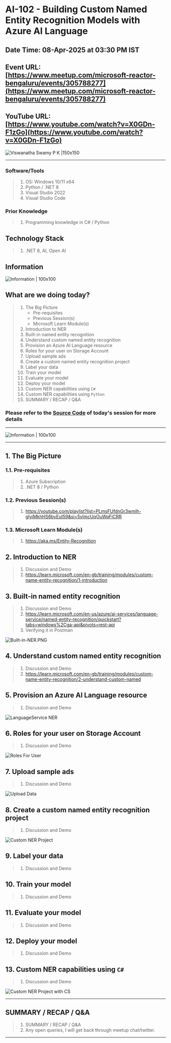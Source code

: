# AI-102 - Building Custom Named Entity Recognition Models with Azure AI Language

## Date Time: 08-Apr-2025 at 03:30 PM IST

## Event URL: [https://www.meetup.com/microsoft-reactor-bengaluru/events/305788277](https://www.meetup.com/microsoft-reactor-bengaluru/events/305788277)

## YouTube URL: [https://www.youtube.com/watch?v=X0GDn-F1zGo](https://www.youtube.com/watch?v=X0GDn-F1zGo)

![Viswanatha Swamy P K |150x150](./Documentation/Images/ViswanathaSwamyPK.PNG)

---

### Software/Tools

> 1. OS: Windows 10/11 x64
> 1. Python / .NET 8
> 1. Visual Studio 2022
> 1. Visual Studio Code

### Prior Knowledge

> 1. Programming knowledge in C# / Python

## Technology Stack

> 1. .NET 8, AI, Open AI

## Information

![Information | 100x100](../Documentation/Images/Information.PNG)

## What are we doing today?

> 1. The Big Picture
>    - Pre-requisites
>    - Previous Session(s)
>    - Microsoft Learn Module(s)
> 1. Introduction to NER
> 1. Built-in named entity recognition
> 1. Understand custom named entity recognition
> 1. Provision an Azure AI Language resource
> 1. Roles for your user on Storage Account
> 1. Upload sample ads
> 1. Create a custom named entity recognition project
> 1. Label your data
> 1. Train your model
> 1. Evaluate your model
> 1. Deploy your model
> 1. Custom NER capabilities using `C#`
> 1. Custom NER capabilities using `Python`
> 1. SUMMARY / RECAP / Q&A

### Please refer to the [**Source Code**](https://github.com/Swamy-s-Tech-Skills-Academy-AI-ML-Data/learn-ai102) of today's session for more details

---

![Information | 100x100](../Documentation/Images/SeatBelt.PNG)

---

## 1. The Big Picture

### 1.1. Pre-requisites

> 1. Azure Subscription
> 1. .NET 8 / Python

### 1.2. Previous Session(s)

> 1. <https://youtube.com/playlist?list=PLmsFUfdnGr3wmIh-glyiMkhHS6byEuI59&si=5vlmcUqOuWqFiCRR>

### 1.3. Microsoft Learn Module(s)

> 1. <https://aka.ms/Entity-Recognition>

## 2. Introduction to NER

> 1. Discussion and Demo
> 1. <https://learn.microsoft.com/en-gb/training/modules/custom-name-entity-recognition/1-introduction>

## 3. Built-in named entity recognition

> 1. Discussion and Demo
> 1. <https://learn.microsoft.com/en-us/azure/ai-services/language-service/named-entity-recognition/quickstart?tabs=windows%2Cga-api&pivots=rest-api>
> 1. Verifying it in Postman

![Built-in-NER.PNG](./Documentation/Images/Built-in-NER.PNG)

## 4. Understand custom named entity recognition

> 1. Discussion and Demo
> 1. <https://learn.microsoft.com/en-gb/training/modules/custom-name-entity-recognition/2-understand-custom-named>

## 5. Provision an Azure AI Language resource

> 1. Discussion and Demo

![LanguageService NER](./Documentation/Images/LanguageService_NER.PNG)

## 6. Roles for your user on Storage Account

> 1. Discussion and Demo

![Roles For User](./Documentation/Images/Roles_For_User.PNG)

## 7. Upload sample ads

> 1. Discussion and Demo

![Upload Data](./Documentation/Images/Upload_Data.PNG)

## 8. Create a custom named entity recognition project

> 1. Discussion and Demo

![Custom NER Project](./Documentation/Images/CustomNERProject.PNG)

## 9. Label your data

> 1. Discussion and Demo

## 10. Train your model

> 1. Discussion and Demo

## 11. Evaluate your model

> 1. Discussion and Demo

## 12. Deploy your model

> 1. Discussion and Demo

## 13. Custom NER capabilities using `C#`

> 1. Discussion and Demo

![Custom NER Project with CS](./Documentation/Images/CustomNERWithCS.PNG)

---

## SUMMARY / RECAP / Q&A

> 1. SUMMARY / RECAP / Q&A
> 2. Any open queries, I will get back through meetup chat/twitter.

---
